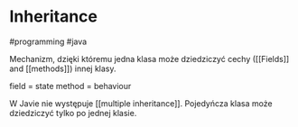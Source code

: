 # Inheritance
#programming #java 

Mechanizm, dzięki któremu jedna klasa może dziedziczyć cechy ([[Fields]] and [[methods]]) innej klasy.

field = state
method = behaviour

W Javie nie występuje [[multiple inheritance]]. Pojedyńcza klasa może dziedziczyć tylko po jednej klasie.